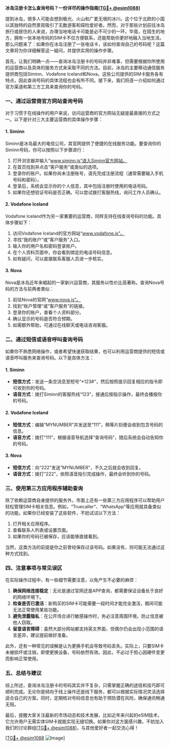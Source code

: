 **冰岛注册卡怎么查询号码？一份详尽的操作指南[[TG💪+ @esim1088](https://t.me/s/esim1088)]**

提到冰岛，很多人可能会想到极光、火山和广袤无垠的冰川。这个位于北欧的小国以其独特的自然景观吸引了无数游客和探险爱好者。然而，对于那些计划前往冰岛旅行或居住的人来说，办理当地电话卡可能是必不可少的一环。毕竟，在陌生的地方，拥有一张本地号码的SIM卡不仅方便联系，还能帮助你更好地融入当地生活。那么问题来了：如果你在冰岛注册了一张电话卡，该如何查询自己的号码呢？这篇文章将为你详细解答这一疑问，并提供实用的操作步骤。

首先，让我们明确一点——查询冰岛注册卡的号码并非难事，但需要根据你所使用的运营商以及具体的服务方式来采取不同的方法。目前，冰岛的主要移动通信服务提供商包括Siminn、Vodafone Iceland和Nova。这些公司提供的SIM卡服务各有特点，因此查询号码的具体流程也会有所不同。接下来，我们将逐一介绍如何通过官方渠道和第三方工具来查询你的号码。

### **一、通过运营商官方网站查询号码**
对于习惯于在线操作的用户来说，访问运营商的官方网站无疑是最直接的方式之一。以下是针对三大主要运营商的具体操作步骤：

#### **1. Siminn**
Siminn是冰岛最大的电信公司，其官网提供了便捷的在线服务功能。要查询你的Siminn号码，你可以按照以下步骤进行：
1. 打开浏览器并输入“www.siminn.is”进入Siminn官方网站。
2. 在首页找到并点击“客户服务”或类似的选项。
3. 登录你的账户。如果你尚未注册账号，请先完成注册流程（通常需要输入手机号码和密码）。
4. 登录后，系统会显示你的个人信息，其中包括注册时使用的电话号码。
5. 如果你还想验证号码是否正确，可以尝试拨打客服热线，询问工作人员确认。

#### **2. Vodafone Iceland**
Vodafone Iceland作为另一家重要的运营商，同样支持在线查询号码的功能。具体步骤如下：
1. 访问Vodafone Iceland的官方网站“www.vodafone.is”。
2. 寻找“我的账户”或“客户服务”入口。
3. 输入你的用户名和密码登录账户。
4. 在个人资料页面中，你会看到绑定的电话号码信息。
5. 如有疑问，可以直接联系客服人员进一步核实。

#### **3. Nova**
Nova是冰岛近年来崛起的一家新兴运营商，其服务以性价比高著称。查询Nova号码的方法与前两者类似：
1. 前往Nova的官网“www.nova.is”。
2. 找到“账户管理”或“客户服务”的链接。
3. 登录你的账户，查看个人资料部分。
4. 确认显示的号码是否符合预期。
5. 如需额外帮助，可通过在线聊天或电话咨询客服。

### **二、通过短信或语音呼叫查询号码**
如果你不熟悉网络操作，或者希望快速获取结果，也可以利用运营商提供的短信或语音呼叫服务来查询号码。以下是具体方法：

#### **1. Siminn**
- **短信方式**：发送一条空消息至短号“*123#”，然后按照提示回复相应的指令即可收到你的号码。
- **语音方式**：拨打Siminn的客服热线“123”，接通后按指示操作，最终会播报你的号码。

#### **2. Vodafone Iceland**
- **短信方式**：编辑“MYNUMBER”并发送至“111”，稍等片刻便会收到包含号码的信息。
- **语音方式**：拨打“111”，根据语音导航选择“查询号码”，随后系统会自动告知你的号码。

#### **3. Nova**
- **短信方式**：向“222”发送“MYNUMBER”，不久之后就会收到回复。
- **语音方式**：拨打“222”，依照语音指引完成操作，最终会听到你的号码。

### **三、使用第三方应用程序辅助查询**
除了依赖运营商自身提供的服务外，市面上还有一些第三方应用程序可以帮助用户轻松管理SIM卡相关信息。例如，“Truecaller”、“WhatsApp”等应用就具备类似的功能。如果你已经安装了这些软件，不妨试试以下方法：
1. 打开相关应用程序。
2. 查看联系人列表或设置页面。
3. 如果你的号码已被保存，应该能够直接看到。

当然，这类方法的前提是你之前曾经保存过该号码。如果没有，则可能无法通过这种方式找到。

### **四、注意事项与常见误区**
在实际操作过程中，有一些细节需要注意，以免产生不必要的麻烦：
1. **确保网络连接稳定**：无论是通过官网还是APP查询，都需要保证设备处于良好的网络环境下。
2. **检查是否已激活**：新购买的SIM卡可能需要一段时间才能完全激活，期间可能无法正常使用某些功能。
3. **避免泄露隐私**：在公开场合进行敏感操作时，务必注意周围环境，防止信息被他人窃取。
4. **留意语言障碍**：虽然大部分网站都支持英文界面，但偶尔仍会出现小范围的语言差异，建议提前做好准备。

此外，还有一种常见的误解是认为更换手机会导致号码丢失。实际上，只要SIM卡未被损坏或注销，即使更换设备，号码依然有效。因此，不必过于担心因硬件变更而影响正常使用。

### **五、总结与建议**
综上所述，查询冰岛注册卡的号码其实并不复杂，只需掌握正确的途径和技巧即可顺利完成。无论你是倾向于线上操作还是线下服务，都可以根据实际情况灵活选择适合自己的方案。同时，定期核对号码信息也有助于预防潜在风险，确保通讯畅通无阻。

最后，提醒大家关注最新的市场动态和技术发展，比如近年来兴起的eSIM技术，它允许用户无需实体SIM卡就能实现无缝切换。如果你对这方面感兴趣，不妨加入我们的讨论群组[[TG💪+ @esim1088](https://t.me/s/esim1088)]，与其他爱好者一起交流心得！

[[TG💪+ @esim1088](https://t.me/s/esim1088) ![Image](https://i.postimg.cc/4NQfJmqS/Snipaste-2025-05-13-00-14-12.png)]